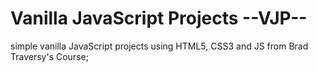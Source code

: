 # Vanilla JavaScript Projects --VJP--
simple vanilla JavaScript projects using HTML5, CSS3 and JS from Brad Traversy's Course;
